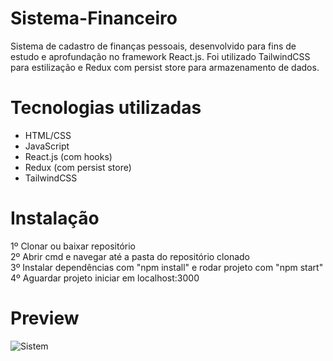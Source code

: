 # Sistema-Financeiro

Sistema de cadastro de finanças pessoais, desenvolvido para fins de estudo e aprofundação no framework React.js. Foi utilizado TailwindCSS para estilização e Redux com persist store para armazenamento de dados.

# Tecnologias utilizadas  

- HTML/CSS  
- JavaScript  
- React.js (com hooks)  
- Redux (com persist store)  
- TailwindCSS  

# Instalação

1º Clonar ou baixar repositório  
2º Abrir cmd e navegar até a pasta do repositório clonado  
3º Instalar dependências com "npm install" e rodar projeto com "npm start"  
4º Aguardar projeto iniciar em localhost:3000  

# Preview

![Sistem](https://user-images.githubusercontent.com/74063350/149072409-effa2c12-41c6-43c9-80fb-7b1077057b86.PNG)
